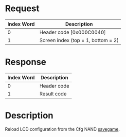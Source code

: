 # Request

| Index Word | Description                        |
|------------|------------------------------------|
| 0          | Header code \[0x000C0040\]         |
| 1          | Screen index (top = 1, bottom = 2) |

# Response

| Index Word | Description |
|------------|-------------|
| 0          | Header code |
| 1          | Result code |

# Description

Reload LCD configuration from the Cfg NAND
[savegame](Config_Savegame "wikilink").